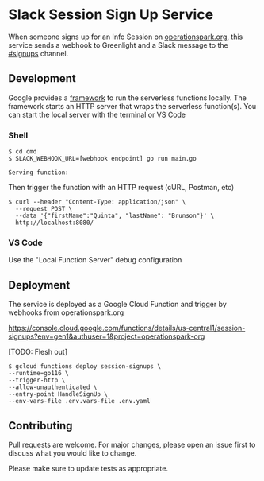 # Slack Session Sign Up Service

When someone signs up for an Info Session on [operationspark.org](https://operationspark.org),
this service sends a webhook to Greenlight and a Slack message to the [#signups](https://operationspark.slack.com/archives/G3F2KFGJH) channel.

## Development

Google provides a [framework](https://cloud.google.com/functions/docs/functions-framework) to run the serverless functions locally. The framework starts an HTTP server that wraps the serverless function(s). You can start the local server with the terminal or VS Code

### Shell

```shell
$ cd cmd
$ SLACK_WEBHOOK_URL=[webhook endpoint] go run main.go

Serving function:
```

Then trigger the function with an HTTP request (cURL, Postman, etc)

```shell
$ curl --header "Content-Type: application/json" \
  --request POST \
  --data '{"firstName":"Quinta", "lastName": "Brunson"}' \
  http://localhost:8080/
```

### VS Code

Use the "Local Function Server" debug configuration

## Deployment

The service is deployed as a Google Cloud Function and trigger by webhooks from operationspark.org

https://console.cloud.google.com/functions/details/us-central1/session-signups?env=gen1&authuser=1&project=operationspark-org

[TODO: Flesh out]

```shell
$ gcloud functions deploy session-signups \
--runtime=go116 \
--trigger-http \
--allow-unauthenticated \
--entry-point HandleSignUp \
--env-vars-file .env.vars-file .env.yaml
```

## Contributing

Pull requests are welcome. For major changes, please open an issue first to discuss what you would like to change.

Please make sure to update tests as appropriate.

